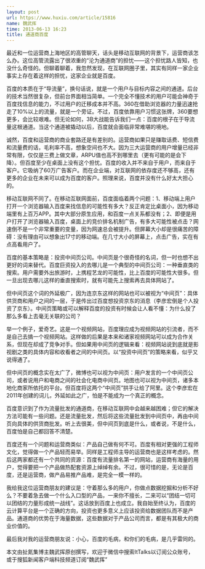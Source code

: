 ```yaml
---
layout: post
url: https://www.huxiu.com/article/15816
name: 魏武挥
time: 2013-06-13 16:23
title: 通道商百度
---
```

最近和一位运营商上海地区的高管聊天，话头是移动互联网的背景下，运营商该怎么办。这位高管流露出了很浓重的“沦为通道商”的担忧——这个担忧路人皆知，也没什么奇怪的。但聊着聊着，我忽然发现，在互联网圈子里，其实有同样一家企业事实上存在着这样的担忧，这家企业就是百度。

百度的本质在于“导流量”，换句话说，就是一个用户与目标内容之间的通道。后台的技术当然很复杂，但前台界面相当简单。一个完全不懂技术的用户可能会神奇于百度找信息的能力，不过用户的迁移成本并不高。360在借助浏览器的力量迅速抢走了10%以上的流量，就是一个旁证。不过，百度依靠用户习惯这张牌，360要想更多，会比较艰难。但无论如何，3B大战能告诉我们一点：百度的根子在于导流量这根通道。当这个通道被撬动以后，百度就会面临非常难堪的境地。

诚然，百度和运营商的商业套路还是有差别的。运营商如果只是赚取话费、短信费和流量费的话，毛利率不高，想象空间也不大。因为三大运营商的用户增量已经非常有限，仅仅是三费上做文章，ARPU值也高不到哪里去（更有可能的是会下降）。但百度至少在桌面上没有这个担忧。百度的收入并不来自于用户，而来自于客户。它吸纳了60万广告客户。而在企业端，对互联网的依存度还不够高，还有更多的企业在未来可以成为百度的客户。照理来说，百度并没有什么好太大担心的。

移动互联网不同了。在移动互联网面前，百度面临着两个问题：1、移动端上用户打开一个浏览器输入百度来找信息的可能性有多大？反正肯定比桌面小，因为移动端里有上百万APP。其中大部分原生应用，和百度一点关系都没有；2、即便是用户打开了浏览器输入百度，桌面上的竞价排名机制广告，有多大可能性被点击？网速倒不是一个非常重要的变量，因为网速总会被提升。但屏幕大小却是很痛苦的障碍：没有理由可以想象出17寸的移动端。在几寸大小的屏幕上，点击广告，实在有点高看用户了。

百度的基本策略是：投资中间页公司。中间页是个很奇怪的名词，但一时也想不出更好的词来替代。百度巨资投入的去哪儿是一个典型的中间页公司：一种垂直类的搜索。用户需要外出旅游时，上携程艺龙的可能性，比上百度的可能性大很多。但一旦出现去哪儿这样的垂直搜索时，就有可能先上搜索再去具体网站了。

但中间页这个词的外延极广，因为连京东这样的网站也可以被视为“中间页”：具体供货商和用户之间的一层，于是传出过百度想投资京东的消息（李彦宏倒是个人投资了京东）。中间页策略或可以解释百度的投资有时候会让人看不懂：为什么投了那么多看上去毫无关联的公司？

举一个例子，爱奇艺。这是一个视频网站，百度理应成为视频网站的引流者，而不是自己去搞一个视频网站。这样做的后果是本来和诸家视频网站可以成为合作关系，但现在却成了竞争对手。但如果用中间页的逻辑来看：视频网站说到底就是影视剧之类的具体内容和收看者之间的中间页。以“投资中间页”的策略来看，似乎又说得通了。

但中间页的概念实在太广了，微博也可以视为中间页：用户发言的一个中间页公司，或者说用户和电商之间的社会化电商中间页。地图也可以视为中间页，诸多本地化商家所依托的平台。但百度将这两个“中间页”拱手让给了阿里。这个李彦宏在2011年创建的词儿，外延如此之广，怕是不能成为一个真正的概念。

百度意识到了作为流量批发的通道商，在移动互联网中会越来越困难；但它的解决方法可能有一些问题。还是流量批发，然后将这些流量批发到中间页中，再由中间页向具体的供货商批发。听上去很美，但中间页到底是什么，或者说，不是什么，百度怕是自己都回答不清楚。

百度还有一个问题和运营商类似：产品自己做有何不可。百度有相对更强的工程师文化，觉得做一个产品轻而易举。同样是工程师主导的运营商也是这样考虑的。然后这两家都还有一个共同的资源：百度有流量排名第一的网站，运营商有海量的用户，觉得要把一个产品做热配套资源上绰绰有余。不过，很可惜的是，无论是百度，还是运营商，做产品易推产品难，是完全一模一样的。

我给我这位运营商朋友的建议是：守着那么多的用户，你做点数据挖掘和分析不好么？不要着急去做一个什么入口型的产品，一来你不擅长，二来可以“团结一切可以团结的力量形成统一战线”。这话放到百度上也成立。我自始至终认为，百度的云计算平台是一个正确的方向，投资也更多意义上应该投资给数据团队而不是产品。通道商的优势在于海量数据，这些数据对于产品公司而言，都是有其极大的商业价值的。

最后我对我的运营商朋友说：小心，百度的毛病，和你们的毛病，是几乎雷同的。

本文由扯氮集博主魏武挥原创撰写，欢迎于微信中搜索ItTalks以订阅公众账号，或于搜狐新闻客户端科技频道订阅“魏武挥”

